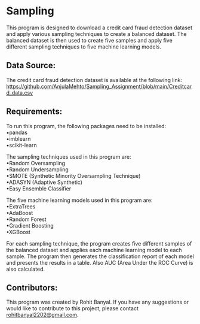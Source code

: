 # Sampling 

This program is designed to download a credit card fraud detection dataset and apply various sampling techniques to create a balanced dataset. The balanced dataset is then used to create five samples and apply five different sampling techniques to five machine learning models.

## Data Source:
The credit card fraud detection dataset is available at the following link:
https://github.com/AnjulaMehto/Sampling_Assignment/blob/main/Creditcard_data.csv

## Requirements:
To run this program, the following packages need to be installed:  
•pandas  
•imblearn  
•scikit-learn  

The sampling techniques used in this program are:  
•Random Oversampling  
•Random Undersampling  
•SMOTE (Synthetic Minority Oversampling Technique)  
•ADASYN (Adaptive Synthetic)  
•Easy Ensemble Classifier  

The five machine learning models used in this program are:  
•ExtraTrees  
•AdaBoost  
•Random Forest  
•Gradient Boosting  
•XGBoost  

For each sampling technique, the program creates five different samples of the balanced dataset and applies each machine learning model to each sample. The program then generates the classification report of each model and presents the results in a table.
Also AUC (Area Under the ROC Curve) is also calculated.

## Contributors:
This program was created by Rohit Banyal. If you have any suggestions or would like to contribute to this project, please contact rohitbanyal2202@gmail.com.